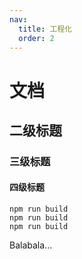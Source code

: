 ```yaml
---
nav:
  title: 工程化
  order: 2
---
```


# 文档

## 二级标题

### 三级标题

#### 四级标题

```
npm run build
npm run build
npm run build
```

Balabala...
